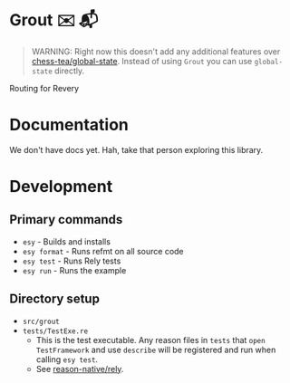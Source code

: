 # Grout ✉️ 📬

> WARNING: Right now this doesn't add any additional features over
[chess-tea/global-state](). Instead of using `Grout` you can use
`global-state` directly.

Routing for Revery

# Documentation

We don't have docs yet. Hah, take that person exploring this library.

# Development

## Primary commands

- `esy` - Builds and installs
- `esy format` - Runs refmt on all source code
- `esy test` - Runs Rely tests
- `esy run` - Runs the example

## Directory setup

- `src/grout`
- `tests/TestExe.re`
  - This is the test executable. Any reason files in `tests` that `open TestFramework` and use `describe` will be registered and run when calling `esy test`.
  - See [reason-native/rely](https://reason-native.com/docs/rely/).
